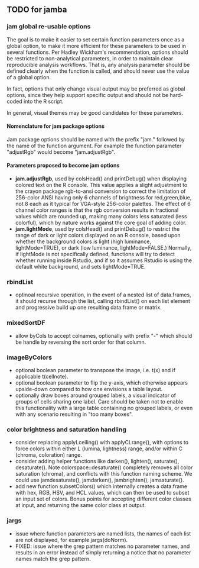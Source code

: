 ## TODO for jamba

### jam global re-usable options

The goal is to make it easier to set certain function parameters once as
a global option, to make it more efficient for these parameters to be used
in several functions. Per Hadley Wickham's recommendation, options should
be restricted to non-analytical parameters, in order to maintain
clear reproducible analysis workflows. That is, any analysis parameter should
be defined clearly when the function is called, and should never use the
value of a global option.

In fact, options that only change visual output may be preferred as global
options, since they help support specific output and should not be hard-coded
into the R script.

In general, visual themes may be good candidates for these parameters.

#### Nomenclature for jam package options

Jam package options should be named with the prefix "jam." followed by the
name of the function argument. For example the function parameter "adjustRgb"
would become "jam.adjustRgb".

#### Parameters proposed to become jam options

* **jam.adjustRgb**, used by colsHead() and printDebug() when displaying
colored text on the R console. This value applies a slight adjustment to the
crayon package rgb-to-ansi conversion to correct the limitation of
256-color ANSI having only 6 channels of brightness for red,green,blue,
not 8 each as it typical for VGA-style 256-color palettes. The effect of
6 channel color ranges is that the rgb conversion results in fractional
values which are rounded up, making many colors less saturated (less colorful),
which by nature works against the core goal of adding color.
* **jam.lightMode**, used by colsHead() and printDebug() to restrict the range
of dark or light colors displayed on an R console, based upon whether the
background colors is light (high luminance, lightMode=TRUE), or dark
(low luminance, lightMode=FALSE.) Normally, if lightMode is not specifically
defined, functions will try to detect whether running inside Rstudio, and
if so it assumes Rstudio is using the default white background, and sets
lightMode=TRUE.

### rbindList

* optinoal recursive operation, in the event of a nested list of data.frames,
it should recurse through the list, calling rbindList() on each list element
and progressive build up one resulting data.frame or matrix.

### mixedSortDF

* allow byCols to accept colnames, optionally with prefix "-"
   which should be handle by reversing the sort order for that
   column.

### imageByColors

* optional boolean parameter to transpose the image, i.e. t(x) and
   if applicable t(cellnote).
* optional boolean parameter to flip the y-axis, which otherwise appears
   upside-down compared to how one envisions a table layout.
* optionally draw boxes around grouped labels, a visual indicator of
   groups of cells sharing one label. Care should be taken not to enable
   this functionality with a large table containing no grouped labels, or
   even with any scenario resulting in "too many boxes".

### color brightness and saturation handling

* consider replacing applyLceiling() with applyCLrange(), with options
   to force colors within either L (lumina, lightness) range, and/or within
   C (chroma, coloration) range.
* consider adding helper functions like darken(), lighten(), saturate(),
   desaturate(). Note colorspace::desaturate() completely removes all color
   saturation (chroma), and conflicts with this function naming scheme.
   We could use jamdesaturate(), jamdarken(), jambrighten(), jamsaturate().
* add new function subsetColors() which internally creates a data.frame with
   hex, RGB, HSV, and HCL values, which can then be used to subset an input
   set of colors. Bonus points for accepting different color classes at
   input, and returning the same color class at output.

### jargs

* issue where function parameters are named lists, the names of each list
are not displayed, for example jargs(doNorm).
* FIXED: issue where the grep pattern matches no parameter names, and results
in an error instead of simply returning a notice that no parameter
names match the grep pattern.
